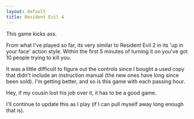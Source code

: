 ```yaml
---
layout: default
title: Resident Evil 4
---
```


This game kicks ass.

From what I've played so far, its very similar to Resident Evil 2 in its 'up
in your face' action style. Within the first 5 minutes of turning it on you've
got 10 people trying to kill you.

It was a little difficult to figure out the controls since I bought a used
copy that didn't include an instruction manual (the new ones have long since
been sold). I'm getting better, and so is this game with each passing hour.

Hey, if my cousin lost his job over it, it has to be a good game.

I'll continue to update this as I play (if I can pull myself away long enough
that is).
